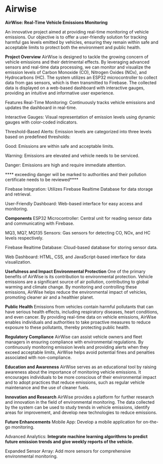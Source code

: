 # Airwise

**AirWise: Real-Time Vehicle Emissions Monitoring**

An innovative project aimed at providing real-time monitoring of vehicle emissions. Our objective is to offer a user-friendly solution for tracking harmful gas levels emitted by vehicles, ensuring they remain within safe and acceptable limits to protect both the environment and public health.


**Project Overview**
AirWise is designed to tackle the growing concern of vehicle emissions and their detrimental effects. By leveraging advanced sensors and real-time data processing, we can monitor and visualize the emission levels of Carbon Monoxide (CO), Nitrogen Oxides (NOx), and Hydrocarbons (HC). The system utilizes an ESP32 microcontroller to collect data from gas sensors, which is then transmitted to Firebase. The collected data is displayed on a web-based dashboard with interactive gauges, providing an intuitive and informative user experience.

Features
Real-Time Monitoring: Continuously tracks vehicle emissions and updates the dashboard in real-time.

Interactive Gauges: Visual representation of emission levels using dynamic gauges with color-coded indicators.

Threshold-Based Alerts: Emission levels are categorized into three levels based on predefined thresholds:

Good: Emissions are within safe and acceptable limits.

Warning: Emissions are elevated and vehicle needs to be serviced.

Danger: Emissions are high and require immediate attention.

**** exceeding danger will be marked to authorities and their pollution certificate needs to be reviewed****

Firebase Integration: Utilizes Firebase Realtime Database for data storage and retrieval.

User-Friendly Dashboard: Web-based interface for easy access and monitoring.

**Components**
ESP32 Microcontroller: Central unit for reading sensor data and communicating with Firebase.

MQ3, MQ7, MQ135 Sensors: Gas sensors for detecting CO, NOx, and HC levels respectively.

Firebase Realtime Database: Cloud-based database for storing sensor data.

Web Dashboard: HTML, CSS, and JavaScript-based interface for data visualization.



**Usefulness and Impact
Environmental Protection**
One of the primary benefits of AirWise is its contribution to environmental protection. Vehicle emissions are a significant source of air pollution, contributing to global warming and climate change. By monitoring and controlling these emissions, AirWise helps reduce the environmental impact of vehicles, promoting cleaner air and a healthier planet.

**Public Health**
Emissions from vehicles contain harmful pollutants that can have serious health effects, including respiratory diseases, heart conditions, and even cancer. By providing real-time data on vehicle emissions, AirWise enables individuals and authorities to take proactive measures to reduce exposure to these pollutants, thereby protecting public health.

**Regulatory Compliance**
AirWise can assist vehicle owners and fleet managers in ensuring compliance with environmental regulations. By continuously monitoring emission levels and providing alerts when they exceed acceptable limits, AirWise helps avoid potential fines and penalties associated with non-compliance.

**Education and Awareness**
AirWise serves as an educational tool by raising awareness about the importance of monitoring vehicle emissions. It encourages individuals to be more conscious of their environmental impact and to adopt practices that reduce emissions, such as regular vehicle maintenance and the use of cleaner fuels.

**Innovation and Research**
AirWise provides a platform for further research and innovation in the field of environmental monitoring. The data collected by the system can be used to study trends in vehicle emissions, identify areas for improvement, and develop new technologies to reduce emissions.

**Future Enhancements**
Mobile App: Develop a mobile application for on-the-go monitoring.

Advanced Analytics: **Integrate machine learning algorithms to predict future emission trends and give weekly reports of the vehicle.**

Expanded Sensor Array: Add more sensors for comprehensive environmental monitoring.

